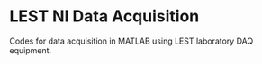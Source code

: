 # LEST NI Data Acquisition 

Codes for data acquisition in MATLAB using LEST laboratory DAQ equipment.
